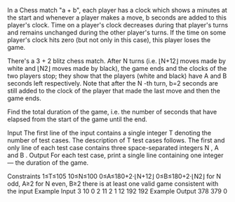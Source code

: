 In a Chess match "a + b", each player has a clock which shows a
 minutes at the start and whenever a player makes a move, b
 seconds are added to this player's clock. Time on a player's clock decreases during that player's turns and remains unchanged during the other player's turns. If the time on some player's clock hits zero (but not only in this case), this player loses the game.

There's a 3 + 2 blitz chess match. After N
 turns (i.e. ⌊N+12⌋
 moves made by white and ⌊N2⌋
 moves made by black), the game ends and the clocks of the two players stop; they show that the players (white and black) have A
 and B
 seconds left respectively. Note that after the N
-th turn, b=2
 seconds are still added to the clock of the player that made the last move and then the game ends.

Find the total duration of the game, i.e. the number of seconds that have elapsed from the start of the game until the end.

Input
The first line of the input contains a single integer T
 denoting the number of test cases. The description of T
 test cases follows.
The first and only line of each test case contains three space-separated integers N
, A
 and B
.
Output
For each test case, print a single line containing one integer — the duration of the game.

Constraints
1≤T≤105
10≤N≤100
0≤A≤180+2⋅⌊N+12⌋
0≤B≤180+2⋅⌊N2⌋
for N
 odd, A≥2
for N
 even, B≥2
there is at least one valid game consistent with the input
Example Input
3
10 0 2
11 2 1
12 192 192
Example Output
378
379
0

